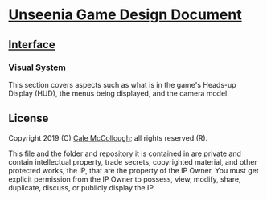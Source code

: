 # [Unseenia Game Design Document](../readme.md)

## [Interface](./readme.md)

### Visual System

This section covers aspects such as what is in the game's Heads-up Display (HUD), the menus being displayed, and the camera model.

## License

Copyright 2019 (C) [Cale McCollough](https://calemccollough.github.io); all rights reserved (R).

This file and the folder and repository it is contained in are private and contain intellectual property, trade secrets, copyrighted material, and other protected works, the IP, that are the property of the IP Owner. You must get explicit permission from the IP Owner to possess, view, modify, share, duplicate, discuss, or publicly display the IP.
